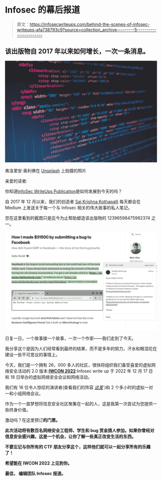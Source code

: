 # Infosec 的幕后报道

> 原文：<https://infosecwriteups.com/behind-the-scenes-of-infosec-writeups-afa738793c9?source=collection_archive---------5----------------------->

## 该出版物自 2017 年以来如何增长，一次一条消息。

![](img/87cbb8ce71428100cd10d77cc2a8b417.png)

弗洛里安·奥利佛在 [Unsplash](https://unsplash.com/?utm_source=medium&utm_medium=referral) 上拍摄的照片

亲爱的读者:

你知道[InfoSec WriteUps Publication](https://www.linkedin.com/feed/#)是如何发展到今天的吗？

自 2017 年 12 月以来，我们的创造者 [Sai Krishna Kothapalli](https://medium.com/u/be0f09f27ea3?source=post_page-----764545d21373--------------------------------) 每天都会在 Medium 上发送关于每一个与 Infosec 相关的伟大故事的私人笔记。

您在这里看到的截图只是迄今为止帮助塑造该出版物的 12396598475982374 之一。

![](img/55820067c262fc966d24ca443a168a3e.png)

日复一日，一个故事接一个故事，一次一个作家——我们走到了今天。

我分享这个是因为人们经常看到最终的结果，而不是多年的努力，汗水和眼泪花在建设一些不可思议的事情上。

今天，我们是一个拥有 26，000 多人的社区，很快将组织我们备受喜爱的虚拟网络安全活动的 2.0 版本:[**IWCON 2022**](https://iwcon.live/):Infosec write up 于 2022 年 12 月 17 日和 18 日举办的虚拟网络安全会议和网络活动。

我们有 16 位令人惊叹的演讲者(查看我们的阵容 [*这里*](https://iwcon.live/) )和 2 个多小时的虚拟一对一和小组网络会议。

作为一个一直梦想将信息安全社区聚集在一起的人，这是我第一次尝试为您提供一些终身价值。

激动吗？在这里预订[](https://razorpay.com/payment-button/pl_K8cxPtmUyBH2PC/view)**的门票。**

**此次活动将有数百名网络安全工程师、学生和 bug 赏金猎人参加。如果你曾经对信息安全感兴趣，这是一个机会，让你了解一些真正改变生活的东西。**

**不要忘记与你所有的 CTF 朋友分享这个，这样他们就可以一起分享所有的乐趣了！**

**希望能在 IWCON 2022 上见到你。**

**最佳，
编辑团队
Infosec 报道。**